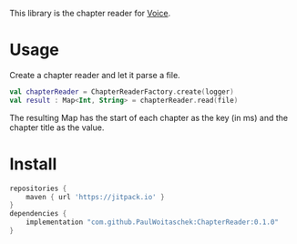 This library is the chapter reader for [Voice](https://github.com/PaulWoitaschek/Voice/).

# Usage
Create a chapter reader and let it parse a file.

```kotlin
val chapterReader = ChapterReaderFactory.create(logger)
val result : Map<Int, String> = chapterReader.read(file)
```

The resulting Map has the start of each chapter as the key (in ms) and the chapter title as the value.

# Install

```groovy
repositories {
    maven { url 'https://jitpack.io' }
}
dependencies {
    implementation "com.github.PaulWoitaschek:ChapterReader:0.1.0"
}
```
